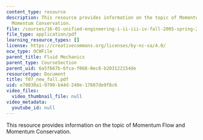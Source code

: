 ```yaml
---
content_type: resource
description: This resource provides information on the topic of Momentum Flow and
  Momentum Conservation.
file: /courses/16-01-unified-engineering-i-ii-iii-iv-fall-2005-spring-2006/e78030a19790b44d240e17607de9f8c6_f07_new_fall.pdf
file_type: application/pdf
learning_resource_types: []
license: https://creativecommons.org/licenses/by-nc-sa/4.0/
ocw_type: OCWFile
parent_title: Fluid Mechanics
parent_type: CourseSection
parent_uid: 6a5f667b-6fca-f068-0ec8-b203122154de
resourcetype: Document
title: f07_new_fall.pdf
uid: e78030a1-9790-b44d-240e-17607de9f8c6
video_files:
  video_thumbnail_file: null
video_metadata:
  youtube_id: null
---
```

This resource provides information on the topic of Momentum Flow and Momentum Conservation.